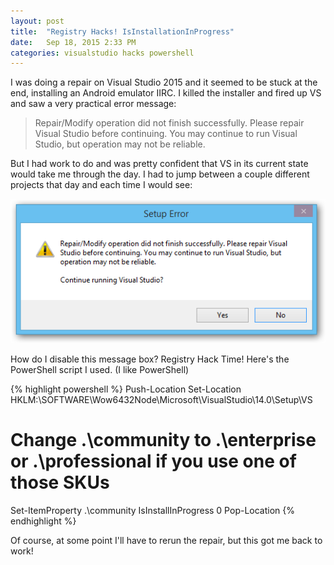 ```yaml
---
layout: post
title:  "Registry Hacks! IsInstallationInProgress"
date:   Sep 18, 2015 2:33 PM
categories: visualstudio hacks powershell
---
```


I was doing a repair on Visual Studio 2015 and it seemed to be stuck at the end, installing an Android emulator IIRC. I killed the installer and fired up VS and saw a very practical error message:

<blockquote>Repair/Modify operation did not finish successfully. Please repair Visual Studio before continuing. You may continue to run Visual Studio, but operation may not be reliable.</blockquote>

But I had work to do and was pretty confident that VS in its current state would take me through the day. I had to jump between a couple different projects that day and each time I would see:

<img src="/images/vs2015-setup-error.png" alt="Repair/Modify Image" />

How do I disable this message box? Registry Hack Time! Here's the PowerShell script I used. (I like PowerShell)

{% highlight powershell %}
Push-Location
Set-Location HKLM:\SOFTWARE\Wow6432Node\Microsoft\VisualStudio\14.0\Setup\VS
# Change .\community to .\enterprise or .\professional if you use one of those SKUs
Set-ItemProperty .\community IsInstallInProgress 0
Pop-Location
{% endhighlight %}

Of course, at some point I'll have to rerun the repair, but this got me back to work!
